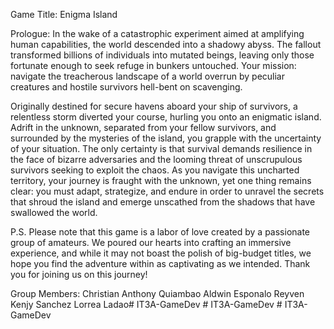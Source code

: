 Game Title: Enigma Island

Prologue:
In the wake of a catastrophic experiment aimed at amplifying human capabilities, the world descended into a shadowy abyss. The fallout transformed billions of individuals into mutated beings, leaving only those fortunate enough to seek refuge in bunkers untouched. Your mission: navigate the treacherous landscape of a world overrun by peculiar creatures and hostile survivors hell-bent on scavenging.

Originally destined for secure havens aboard your ship of survivors, a relentless storm diverted your course, hurling you onto an enigmatic island. Adrift in the unknown, separated from your fellow survivors, and surrounded by the mysteries of the island, you grapple with the uncertainty of your situation. The only certainty is that survival demands resilience in the face of bizarre adversaries and the looming threat of unscrupulous survivors seeking to exploit the chaos. As you navigate this uncharted territory, your journey is fraught with the unknown, yet one thing remains clear: you must adapt, strategize, and endure in order to unravel the secrets that shroud the island and emerge unscathed from the shadows that have swallowed the world.

P.S. Please note that this game is a labor of love created by a passionate group of amateurs. We poured our hearts into crafting an immersive experience, and while it may not boast the polish of big-budget titles, we hope you find the adventure within as captivating as we intended. Thank you for joining us on this journey!

Group Members:
Christian Anthony Quiambao
Aldwin Esponalo
Reyven Kenjy Sanchez
Lorrea Ladao#   I T 3 A - G a m e D e v  
 #   I T 3 A - G a m e D e v  
 #   I T 3 A - G a m e D e v  
 